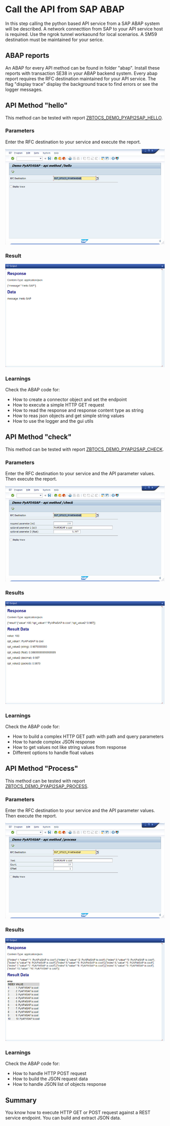 # Call the API from SAP ABAP

In this step calling the python based API service from a SAP ABAP system will be described. A network connecttion from SAP to your API service host is required. Use the ngrok tunnel workaound for local scenarios.
A SM59 destination must be maintained for your serice.

## ABAP reports

An ABAP for every API method can be found in folder "abap". Install these reports with transaction SE38 in your ABAP backend system. Every abap report requires the RFC destination maintained for your API service. The flag "display trace" display the background trace to find errors or see the logger messages.

## API Method "hello"

This method can be tested with report [ZBTOCS_DEMO_PYAPI2SAP_HELLO](../abap/ZBTOCS_DEMO_PYAPI2SAP_HELLO.abap). 

### Parameters
Enter the RFC destination to your service and execute the report. 

![ABAP Hello method - params](res/abap_hello_params.jpg)

### Result
![ABAP Hello method - result](res/abap_hello_result.jpg)


### Learnings

Check the ABAP code for:
- How to create a connector object and set the endpoint
- How to execute a simple HTTP GET request
- How to read the response and response content type as string
- How to reas json objects and get simple string values 
- How to use the logger and the gui utils


## API Method "check"

This method can be tested with report [ZBTOCS_DEMO_PYAPI2SAP_CHECK](../abap/ZBTOCS_DEMO_PYAPI2SAP_CHECK.abap). 

### Parameters

Enter the RFC destination to your service and the API parameter values. Then execute the report.

![ABAP Check method - params](res/abap_check_params.jpg)

### Results

![ABAP Check method - result](res/abap_check_result.jpg)

### Learnings

Check the ABAP code for:
- How to build a complex HTTP GET path with path and query parameters
- How to hande complex JSON response
- How to get values not like string values from response
- Different options to handle float values


## API Method "Process"

This method can be tested with report [ZBTOCS_DEMO_PYAPI2SAP_PROCESS](../abap/ZBTOCS_DEMO_PYAPI2SAP_PROCESS.abap). 

### Parameters

Enter the RFC destination to your service and the API parameter values. Then execute the report.

![ABAP Process method - params](res/abap_process_params.jpg)

### Results

![ABAP Process method - result](res/abap_process_result.jpg)

### Learnings

Check the ABAP code for:
- How to handle HTTP POST request
- How to build the JSON request data
- How to handle JSON list of objects response 

## Summary

You know how to execute HTTP GET or POST request against a REST service endpoint. You can build and extract JSON data. 